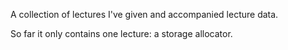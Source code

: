 A collection of lectures I've given and accompanied lecture data.

So far it only contains one lecture: a storage allocator.
